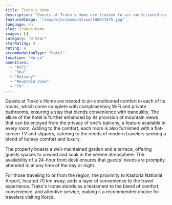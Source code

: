 ```yaml
---
title: Trako`s Home
description: "Guests at Trako's Home are treated to air-conditioned comfort in each of its rooms, which come complete with complimentary WiFi and private bathrooms, ensuring a stay that blends convenience with tranquility."
featuredImage: "/images/accommodation/186021975.jpg"
language: en
slug: trakos-home
images: []
category: "3-Star"
starRating: 4
rating: 4
accommodationType: "hotel"
location: "Korçë"
amenities:
  - "WiFi"
  - "Spa"
  - "Balcony"
  - "Mountain View"
  - "TV"
---
```


Guests at Trako's Home are treated to air-conditioned comfort in each of its rooms, which come complete with complimentary WiFi and private bathrooms, ensuring a stay that blends convenience with tranquility. The allure of the hotel is further enhanced by its provision of mountain views that can be enjoyed from the privacy of one's balcony, a feature available in every room. Adding to the comfort, each room is also furnished with a flat-screen TV and slippers, catering to the needs of modern travelers seeking a blend of homey comfort and luxury.

The property boasts a well-maintained garden and a terrace, offering guests spaces to unwind and soak in the serene atmosphere. The availability of a 24-hour front desk ensures that guests' needs are promptly attended to at any time of the day or night.

For those traveling to or from the region, the proximity to Kastoria National Airport, located 70 km away, adds a layer of convenience to the travel experience. Trako's Home stands as a testament to the blend of comfort, convenience, and attentive service, making it a recommended choice for travelers visiting Korçë.

